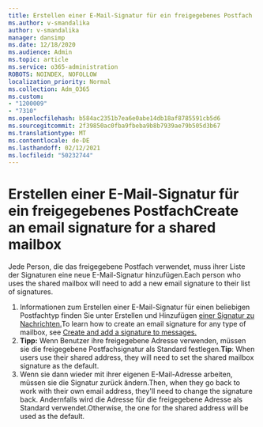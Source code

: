 ```yaml
---
title: Erstellen einer E-Mail-Signatur für ein freigegebenes Postfach
ms.author: v-smandalika
author: v-smandalika
manager: dansimp
ms.date: 12/18/2020
ms.audience: Admin
ms.topic: article
ms.service: o365-administration
ROBOTS: NOINDEX, NOFOLLOW
localization_priority: Normal
ms.collection: Adm_O365
ms.custom:
- "1200009"
- "7310"
ms.openlocfilehash: b584ac2351b7ea6e0abe14db18af8785591cb5d6
ms.sourcegitcommit: 2f39850ac0fba9fbeba9b8b7939ae79b505d3b67
ms.translationtype: MT
ms.contentlocale: de-DE
ms.lasthandoff: 02/12/2021
ms.locfileid: "50232744"
---
```

# <a name="create-an-email-signature-for-a-shared-mailbox"></a><span data-ttu-id="d08e4-102">Erstellen einer E-Mail-Signatur für ein freigegebenes Postfach</span><span class="sxs-lookup"><span data-stu-id="d08e4-102">Create an email signature for a shared mailbox</span></span>

<span data-ttu-id="d08e4-103">Jede Person, die das freigegebene Postfach verwendet, muss ihrer Liste der Signaturen eine neue E-Mail-Signatur hinzufügen.</span><span class="sxs-lookup"><span data-stu-id="d08e4-103">Each person who uses the shared mailbox will need to add a new email signature to their list of signatures.</span></span>

1. <span data-ttu-id="d08e4-104">Informationen zum Erstellen einer E-Mail-Signatur für einen beliebigen Postfachtyp finden Sie unter Erstellen und Hinzufügen [einer Signatur zu Nachrichten.](https://support.office.com/article/8ee5d4f4-68fd-464a-a1c1-0e1c80bb27f2)</span><span class="sxs-lookup"><span data-stu-id="d08e4-104">To learn how to create an email signature for any type of mailbox, see [Create and add a signature to messages.](https://support.office.com/article/8ee5d4f4-68fd-464a-a1c1-0e1c80bb27f2)</span></span>
2. <span data-ttu-id="d08e4-105">**Tipp:** Wenn Benutzer ihre freigegebene Adresse verwenden, müssen sie die freigegebene Postfachsignatur als Standard festlegen.</span><span class="sxs-lookup"><span data-stu-id="d08e4-105">**Tip**: When users use their shared address, they will need to set the shared mailbox signature as the default.</span></span>
3. <span data-ttu-id="d08e4-106">Wenn sie dann wieder mit ihrer eigenen E-Mail-Adresse arbeiten, müssen sie die Signatur zurück ändern.</span><span class="sxs-lookup"><span data-stu-id="d08e4-106">Then, when they go back to work with their own email address, they'll need to change the signature back.</span></span> <span data-ttu-id="d08e4-107">Andernfalls wird die Adresse für die freigegebene Adresse als Standard verwendet.</span><span class="sxs-lookup"><span data-stu-id="d08e4-107">Otherwise, the one for the shared address will be used as the default.</span></span>